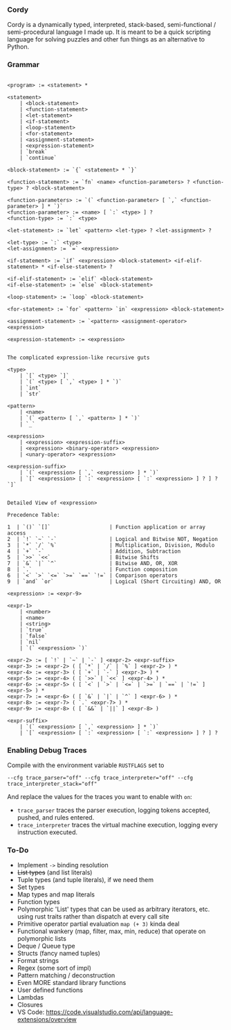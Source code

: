 ### Cordy

Cordy is a dynamically typed, interpreted, stack-based, semi-functional / semi-procedural language I made up. It is meant to be a quick scripting language for solving puzzles and other fun things as an alternative to Python.

### Grammar

```

<program> := <statement> *

<statement>
    | <block-statement>
    | <function-statement>
    | <let-statement>
    | <if-statement>
    | <loop-statement>
    | <for-statement>
    | <assignment-statement>
    | <expression-statement>
    | `break`
    | `continue`

<block-statement> := `{` <statement> * `}`

<function-statement> := `fn` <name> <function-parameters> ? <function-type> ? <block-statement>

<function-parameters> := `(` <function-parameter> [ `,` <function-parameter> ] * `)`
<function-parameter> := <name> [ `:` <type> ] ?
<function-type> := `:` <type>

<let-statement> := `let` <pattern> <let-type> ? <let-assignment> ?

<let-type> := `:` <type>
<let-assignment> := `=` <expression>

<if-statement> := `if` <expression> <block-statement> <if-elif-statement> * <if-else-statement> ?

<if-elif-statement> := `elif` <block-statement>
<if-else-statement> := `else` <block-statement>

<loop-statement> := `loop` <block-statement>

<for-statement> := `for` <pattern> `in` <expression> <block-statement>

<assignment-statement> := `<pattern> <assignment-operator> <expression>

<expression-statement> := <expression>


The complicated expression-like recursive guts

<type>
    | `[` <type> `]`
    | `(` <type> [ `,` <type> ] * `)`
    | `int`
    | `str`

<pattern>
    | <name>
    | `(` <pattern> [ `,` <pattern> ] * `)`
    | `_`

<expression>
    | <expression> <expression-suffix>
    | <expression> <binary-operator> <expression>
    | <unary-operator> <expression>

<expression-suffix>
    | `(` <expression> [ `,` <expression> ] * `)`
    | `[` <expression> [ `:` <expression> [ `:` <expression> ] ? ] ? `]`


Detailed View of <expression>

Precedence Table:

1  | `()` `[]`                   | Function application or array access
2  | `!` `~` `-`                 | Logical and Bitwise NOT, Negation
3  | `*` `/` `%`                 | Multiplication, Division, Modulo
4  | `+` `-`                     | Addition, Subtraction
5  | `>>` `<<`                   | Bitwise Shifts
7  | `&` `|` `^`                 | Bitwise AND, OR, XOR
8  | `.`                         | Function composition
6  | `<` `>` `<=` `>=` `==` `!=` | Comparison operators
9  | `and` `or`                  | Logical (Short Circuiting) AND, OR

<expression> := <expr-9>

<expr-1>
    | <number>
    | <name>
    | <string>
    | `true`
    | `false`
    | `nil`
    | `(` <expression> `)`

<expr-2> := [ `!` | `~` | `-` ] <expr-2> <expr-suffix>
<expr-3> := <expr-2> ( [ `*` | `/` | `%` ] <expr-2> ) *
<expr-4> := <expr-3> ( [ `+` | `-` ] <expr-3> ) *
<expr-5> := <expr-4> ( [ `>>` | `<<` ] <expr-4> ) *
<expr-6> := <expr-5> ( [ `<` | `>` | `<=` | `>=` | `==` | `!=` ] <expr-5> ) *
<expr-7> := <expr-6> ( [ `&` | `|` | `^` ] <expr-6> ) *
<expr-8> := <expr-7> ( `.` <expr-7> ) *
<expr-9> := <expr-8> ( [ `&&` | `||` ] <expr-8> )

<expr-suffix>
    | `(` <expression> [ `,` <expression> ] * `)`
    | `[` <expression> [ `:` <expression> [ `:` <expression> ] ? ] ?

```



### Enabling Debug Traces

Compile with the environment variable `RUSTFLAGS` set to

```
--cfg trace_parser="off" --cfg trace_interpreter="off" --cfg trace_interpreter_stack="off"
```

And replace the values for the traces you want to enable with `on`:

- `trace_parser` traces the parser execution, logging tokens accepted, pushed, and rules entered.
- `trace_interpreter` traces the virtual machine execution, logging every instruction executed.

### To-Do

- Implement `->` binding resolution
- ~~List types~~ (and list literals)
- Tuple types (and tuple literals), if we need them
- Set types
- Map types and map literals
- Function types
- Polymorphic 'List' types that can be used as arbitrary iterators, etc. using rust traits rather than dispatch at every call site
- Primitive operator partial evaluation `map (+ 3)` kinda deal
- Functional wankery (map, filter, max, min, reduce) that operate on polymorphic lists
- Deque / Queue type
- Structs (fancy named tuples)
- Format strings
- Regex (some sort of impl)
- Pattern matching / deconstruction
- Even MORE standard library functions
- User defined functions
- Lambdas
- Closures
- VS Code: https://code.visualstudio.com/api/language-extensions/overview